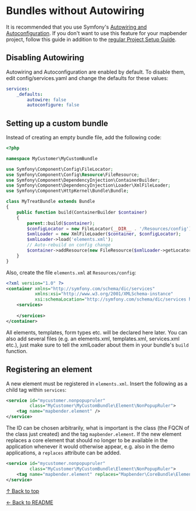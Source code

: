 # Bundles without Autowiring

It is recommended that you use Symfony's [Autowiring and Autoconfiguration](https://symfony.com/doc/6.4/service_container/autowiring.html). If you don't want to use this feature for your mapbender project, follow this guide in addition to the [regular Project Setup Guide](../getting_started/setup.md).

## Disabling Autowiring
Autowiring and Autoconfiguration are enabled by default. To disable them, edit config/services.yaml and change the defaults for these values:

```yaml
services:
    _defaults:
        autowire: false
        autoconfigure: false
```


## Setting up a custom bundle

Instead of creating an empty bundle file, add the following code:

```php
<?php

namespace MyCustomer\MyCustomBundle

use Symfony\Component\Config\FileLocator;
use Symfony\Component\Config\Resource\FileResource;
use Symfony\Component\DependencyInjection\ContainerBuilder;
use Symfony\Component\DependencyInjection\Loader\XmlFileLoader;
use Symfony\Component\HttpKernel\Bundle\Bundle;

class MyTreatBundle extends Bundle
{
    public function build(ContainerBuilder $container)
    {
        parent::build($container);
        $configLocator = new FileLocator(__DIR__ . '/Resources/config');
        $xmlLoader = new XmlFileLoader($container, $configLocator);
        $xmlLoader->load('elements.xml');
        // Auto-rebuild on config change
        $container->addResource(new FileResource($xmlLoader->getLocator()->locate('elements.xml')));
    }
}
```

Also, create the file `elements.xml` at `Resources/config`:

```xml
<?xml version="1.0" ?>
<container xmlns="http://symfony.com/schema/dic/services"
           xmlns:xsi="http://www.w3.org/2001/XMLSchema-instance"
           xsi:schemaLocation="http://symfony.com/schema/dic/services http://symfony.com/schema/dic/services/services-1.0.xsd">
    <services>
        
    </services>
</container>
```

All elements, templates, form types etc. will be declared here later. You can also add several files (e.g. an elements.xml, templates.xml, services.xml etc.), just make sure to tell the xmlLoader about them in your bundle's `build` function.


## Registering an element

A new element must be registered in `elements.xml`. Insert the following as a child tag within `services`:

```xml
<service id="mycustomer.nonpopupruler"
         class="MyCustomer\MyCustomBundle\Element\NonPopupRuler">
    <tag name="mapbender.element" />
</service>
```

The ID can be chosen arbitrarily, what is important is the class (the FQCN of the class just created) and the tag `mapbender.element`. If the new element replaces a core element that should no longer to be available in the application whenever it would otherwise appear, e.g. also in the demo applications, a `replaces` attribute can be added.

```xml
<service id="mycustomer.nonpopupruler"
         class="MyCustomer\MyCustomBundle\Element\NonPopupRuler">
    <tag name="mapbender.element" replaces="Mapbender\CoreBundle\Element\Ruler"/>
</service>
```


[↑ Back to top](#bundles-without-autowiring)

[← Back to README](../README.md)


